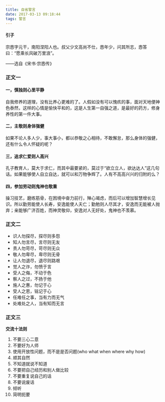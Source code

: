 ```yaml
---
title: 自省警言
date: 2017-03-13 09:18:44
tags: 警言
---
```

#### 引子

宗悫字元干，南阳涅阳人也。叔父少文高尚不仕，悫年少，问其所志，悫答曰：“愿乘长风破万里浪”。

——选自《宋书·宗悫传》

### 正文一

#### 一，慎独则心里平静
自我修养的道理，没有比养心更难的了。人假如没有可以愧疚的事，面对天地便神色泰然，这样的心情是愉快平和的，这是人生第一自强之道，是最好的药方，修身养性的第一件大事。
#### 二，主敬则身体强健
如果不论人多人少，事大事小，都以恭敬之心相待，不敢懈怠，那么身体的强健，还有什么令人怀疑的呢？
#### 三，追求仁爱则人高兴
孔子教育人，莫大于求仁，而其中最要紧的，莫过于“欲立立人，欲达达人”这几句话。如果能够使人自立自达，就可以和万物争辉了。人有不高高兴兴的归附的么？
#### 四，参加劳动则鬼神也敬重
操习技艺，磨练筋骨，在困境中奋力前行，殚心竭虑，而后可以增加智慧增长见识。所以勤劳能使人长寿，安逸能使人夭亡；勤勉则人尽其才，安逸而无能被人抛弃；亲能够广济百姓，而神灵敬仰，安逸对人无好处，鬼神也不羡慕。

### 正文二
- 识人勿探尽，探尽则多怨
- 知人勿言尽，言尽则无友
- 责人勿苛尽，苛尽则无众
- 敬人勿卑尽，卑尽则无骨
- 让人勿退尽，退尽则路艰
- 觉人之诈，勿愤于言
- 受人之侮，不动于色
- 察人之过，不扬于他
- 施人之惠，勿记于心
- 受人之恩，铭记于心
- 任难任之事，当有力而无气
- 处难处之人，当有知而无言

### 正文三

**交流十法则**

1. 不要三心二意
2. 不要好为人师
3. 使用开放性问题，而不是是否问题(who what when where why how)
4. 顺其自然
5. 不知道就说不知道
6. 不要把自己经历和别人做比较
7. 不要重复说自己的话
8. 不要说废话
9. 倾听
10. 简明扼要